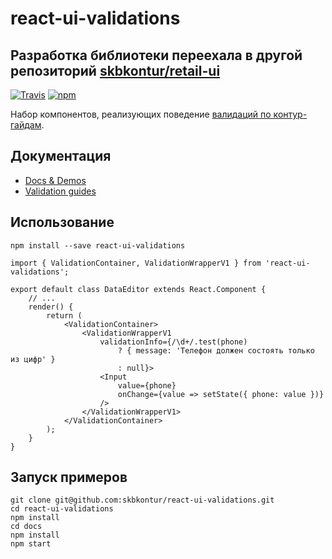 # react-ui-validations

## Разработка библиотеки переехала в другой репозиторий [skbkontur/retail-ui](https://github.com/skbkontur/retail-ui/tree/master/packages/react-ui-validations)

[![Travis](https://img.shields.io/travis/skbkontur/react-ui-validations.svg?maxAge=300&style=flat-square)](https://travis-ci.org/skbkontur/react-ui-validations) [![npm](https://img.shields.io/npm/v/react-ui-validations.svg?maxAge=300&style=flat-square)](https://www.npmjs.com/package/react-ui-validations)

Набор компонентов, реализующих поведение [валидаций по контур-гайдам](https://guides.kontur.ru/principles/validation/).

## Документация

* [Docs & Demos](http://tech.skbkontur.ru/react-ui-validations/)
* [Validation guides](https://guides.kontur.ru/principles/validation/)

## Использование

```
npm install --save react-ui-validations
```

```
import { ValidationContainer, ValidationWrapperV1 } from 'react-ui-validations';

export default class DataEditor extends React.Component {
    // ...
    render() {
        return (
            <ValidationContainer>
                <ValidationWrapperV1 
                    validationInfo={/\d+/.test(phone) 
                        ? { message: 'Телефон должен состоять только из цифр' } 
                        : null}>
                    <Input
                        value={phone}
                        onChange={value => setState({ phone: value })}
                    />
                </ValidationWrapperV1>
            </ValidationContainer>
        );
    }
}
```

## Запуск примеров

```
git clone git@github.com:skbkontur/react-ui-validations.git
cd react-ui-validations
npm install
cd docs
npm install
npm start
```
